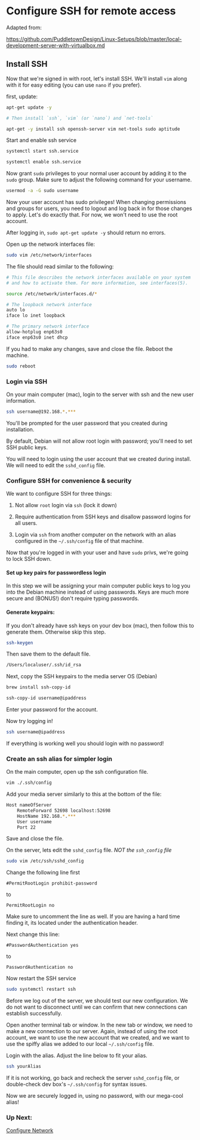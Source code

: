 # Configure SSH for remote access

Adapted from:

<https://github.com/PuddletownDesign/Linux-Setups/blob/master/local-development-server-with-virtualbox.md>

## Install SSH

Now that we're signed in with root, let's install SSH. We'll install `vim` along with it for easy editing (you can use `nano` if you prefer).

first, update:

```bash
apt-get update -y

# Then install `ssh`, `vim` (or `nano`) and `net-tools`

apt-get -y install ssh openssh-server vim net-tools sudo aptitude
```

Start and enable ssh service

```bash
systemctl start ssh.service

systemctl enable ssh.service
```

Now grant `sudo` privileges to your normal user account by adding it to the `sudo` group. Make sure to adjust the following command for your username.

```bash
usermod -a -G sudo username
```

Now your user account has sudo privileges! When changing permissions and groups for users, you need to logout and log back in for those changes to apply. Let's do exactly that. For now, we won't need to use the root account.

After logging in, `sudo apt-get update -y` should return no errors.

Open up the network interfaces file:

```bash
sudo vim /etc/network/interfaces
```

The file should read similar to the following:

```bash
# This file describes the network interfaces available on your system
# and how to activate them. For more information, see interfaces(5).

source /etc/network/interfaces.d/*

# The loopback network interface
auto lo
iface lo inet loopback

# The primary network interface
allow-hotplug enp63s0
iface enp63s0 inet dhcp
```

If you had to make any changes, save and close the file. Reboot the machine.

```bash
sudo reboot
```

### Login via SSH

On your main computer (mac), login to the server with ssh and the new user information.

```bash
ssh username@192.168.*.***
```

You'll be prompted for the user password that you created during installation.

By default, Debian will not allow root login with password; you'll need to set SSH public keys.

You will need to login using the user account that we created during install. We will need to edit the `sshd_config` file.

### Configure SSH for convenience & security

We want to configure SSH for three things:

1.  Not allow `root` login via `ssh` (lock it down)

2.  Require authentication from SSH keys and disallow password logins for all users.

3.  Login via `ssh` from another computer on the network with an alias configured in the `~/.ssh/config` file of that machine.

Now that you're logged in with your user and have `sudo` privs, we're going to lock SSH down.

#### Set up key pairs for passwordless login

In this step we will be assigning your main computer public keys to log you into the Debian machine instead of using passwords. Keys are much more secure and (BONUS!) don't require typing passwords.

#### Generate keypairs:

If you don't already have ssh keys on your dev box (mac), then follow this to generate them. Otherwise skip this step.

```bash
ssh-keygen
```

Then save them to the default file.

```bash
/Users/localuser/.ssh/id_rsa
```

Next, copy the SSH keypairs to the media server OS (Debian)

```bash
brew install ssh-copy-id

ssh-copy-id username@ipaddress
```

Enter your password for the account.

Now try logging in!

```bash
ssh username@ipaddress
```

If everything is working well you should login with no password!

### Create an ssh alias for simpler login

On the main computer, open up the ssh configuration file.

```bash
vim ./.ssh/config
```

Add your media server similarly to this at the bottom of the file:

```bash
Host nameOfServer
	RemoteForward 52698 localhost:52698
	HostName 192.168.*.***
	User username
	Port 22
```

Save and close the file.

On the server, lets edit the `sshd_config` file. _NOT the `ssh_config` file_

```bash
sudo vim /etc/ssh/sshd_config
```

Change the following line first

`#PermitRootLogin prohibit-password`

to

`PermitRootLogin no`

Make sure to uncomment the line as well. If you are having a hard time finding it, its located under the authentication header.

Next change this line:

`#PasswordAuthentication yes`

to

`PasswordAuthentication no`

Now restart the SSH service

```bash
sudo systemctl restart ssh
```

Before we log out of the server, we should test our new configuration. We do not want to disconnect until we can confirm that new connections can establish successfully.

Open another terminal tab or window. In the new tab or window, we need to make a new connection to our server. Again, instead of using the root account, we want to use the new account that we created, and we want to use the spiffy alias we added to our local `~/.ssh/config` file.

Login with the alias. Adjust the line below to fit your alias.

```bash
ssh yourAlias
```

If it is not working, go back and recheck the server `sshd_config` file, or double-check dev box's  `~/.ssh/config` for syntax issues.

Now we are securely logged in, using no password, with our mega-cool alias!

### Up Next:

[Configure Network](./03-configure-network.md)
